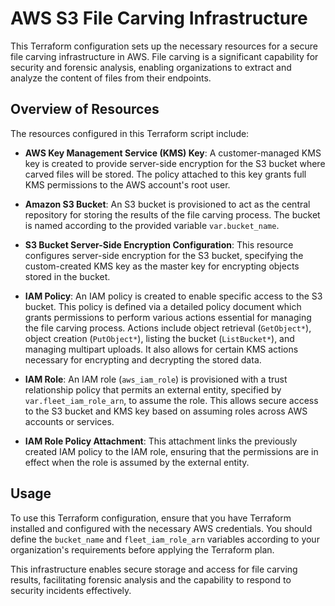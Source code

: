 # AWS S3 File Carving Infrastructure

This Terraform configuration sets up the necessary resources for a secure file carving infrastructure in AWS. File carving is a significant capability for security and forensic analysis, enabling organizations to extract and analyze the content of files from their endpoints.

## Overview of Resources

The resources configured in this Terraform script include:

- **AWS Key Management Service (KMS) Key**: A customer-managed KMS key is created to provide server-side encryption for the S3 bucket where carved files will be stored. The policy attached to this key grants full KMS permissions to the AWS account's root user.

- **Amazon S3 Bucket**: An S3 bucket is provisioned to act as the central repository for storing the results of the file carving process. The bucket is named according to the provided variable `var.bucket_name`.

- **S3 Bucket Server-Side Encryption Configuration**: This resource configures server-side encryption for the S3 bucket, specifying the custom-created KMS key as the master key for encrypting objects stored in the bucket.

- **IAM Policy**: An IAM policy is created to enable specific access to the S3 bucket. This policy is defined via a detailed policy document which grants permissions to perform various actions essential for managing the file carving process. Actions include object retrieval (`GetObject*`), object creation (`PutObject*`), listing the bucket (`ListBucket*`), and managing multipart uploads. It also allows for certain KMS actions necessary for encrypting and decrypting the stored data.

- **IAM Role**: An IAM role (`aws_iam_role`) is provisioned with a trust relationship policy that permits an external entity, specified by `var.fleet_iam_role_arn`, to assume the role. This allows secure access to the S3 bucket and KMS key based on assuming roles across AWS accounts or services.

- **IAM Role Policy Attachment**: This attachment links the previously created IAM policy to the IAM role, ensuring that the permissions are in effect when the role is assumed by the external entity.

## Usage

To use this Terraform configuration, ensure that you have Terraform installed and configured with the necessary AWS credentials. You should define the `bucket_name` and `fleet_iam_role_arn` variables according to your organization's requirements before applying the Terraform plan.

This infrastructure enables secure storage and access for file carving results, facilitating forensic analysis and the capability to respond to security incidents effectively.
